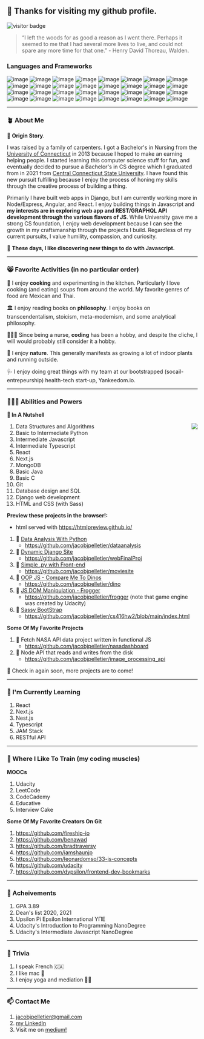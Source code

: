 ## 👋 Thanks for visiting my github profile. 


![visitor badge](https://visitor-badge.glitch.me/badge?page_id=jacobjpelletier.visitor-badge)


 
> “I left the woods for as good a reason as I went there. Perhaps it seemed to me that I had several more lives to live, and could not spare any more time for that one.” - Henry David Thoreau, Walden. 


### Languages and Frameworks

![image](https://img.shields.io/badge/Linux-FCC624?style=for-the-badge&logo=linux&logoColor=black)
![image](https://img.shields.io/badge/mac%20os-000000?style=for-the-badge&logo=apple&logoColor=white)
![image](https://img.shields.io/badge/HTML5-E34F26?style=for-the-badge&logo=html5&logoColor=white)
![image](https://img.shields.io/badge/CSS3-1572B6?style=for-the-badge&logo=css3&logoColor=white)
![image](https://img.shields.io/badge/JavaScript-323330?style=for-the-badge&logo=javascript&logoColor=F7DF1E)
![image](https://img.shields.io/badge/Python-FFD43B?style=for-the-badge&logo=python&logoColor=darkgreen)
![image](https://img.shields.io/badge/TypeScript-007ACC?style=for-the-badge&logo=typescript&logoColor=white)
![image](https://img.shields.io/badge/Pandas-2C2D72?style=for-the-badge&logo=pandas&logoColor=white)
![image](https://img.shields.io/badge/json-5E5C5C?style=for-the-badge&logo=json&logoColor=white)
![image](https://img.shields.io/badge/Java-ED8B00?style=for-the-badge&logo=java&logoColor=white)
![image](https://img.shields.io/badge/C-00599C?style=for-the-badge&logo=c&logoColor=white)
![image](https://img.shields.io/badge/PyCharm-000000.svg?&style=for-the-badge&logo=PyCharm&logoColor=white)
![image](https://img.shields.io/badge/WebStorm-000000?style=for-the-badge&logo=WebStorm&logoColor=white)
![image](https://img.shields.io/badge/Google_Cloud-4285F4?style=for-the-badge&logo=google-cloud&logoColor=white)
![image](https://img.shields.io/badge/SQLite-07405E?style=for-the-badge&logo=sqlite&logoColor=white)
![image](https://img.shields.io/badge/PostgreSQL-316192?style=for-the-badge&logo=postgresql&logoColor=white)
![image](https://img.shields.io/badge/Bootstrap-563D7C?style=for-the-badge&logo=bootstrap&logoColor=white)
![image](https://img.shields.io/badge/Django-092E20?style=for-the-badge&logo=django&logoColor=green)
![image](https://img.shields.io/badge/Docker-2CA5E0?style=for-the-badge&logo=docker&logoColor=white)
![image](https://img.shields.io/badge/Font_Awesome-339AF0?style=for-the-badge&logo=fontawesome&logoColor=white)
![image](https://img.shields.io/badge/Jasmine-8A4182?style=for-the-badge&logo=Jasmine&logoColor=white)
![image](https://img.shields.io/badge/jQuery-0769AD?style=for-the-badge&logo=jquery&logoColor=white)
![image](https://img.shields.io/badge/Node.js-339933?style=for-the-badge&logo=nodedotjs&logoColor=white)
![image](https://img.shields.io/badge/Postman-FF6C37?style=for-the-badge&logo=Postman&logoColor=white)
![image](https://img.shields.io/badge/Sass-CC6699?style=for-the-badge&logo=sass&logoColor=white)
![image](https://img.shields.io/badge/npm-CB3837?style=for-the-badge&logo=npm&logoColor=white)
![image](https://img.shields.io/badge/firebase-ffca28?style=for-the-badge&logo=firebase&logoColor=black)
![image](https://img.shields.io/badge/Express.js-000000?style=for-the-badge&logo=express&logoColor=white)
![image](https://img.shields.io/badge/eslint-3A33D1?style=for-the-badge&logo=eslint&logoColor=white)
![image](https://img.shields.io/badge/prettier-1A2C34?style=for-the-badge&logo=prettier&logoColor=F7BA3E)
![image](https://img.shields.io/badge/GitHub-100000?style=for-the-badge&logo=github&logoColor=white)
![image](https://img.shields.io/badge/-LeetCode-FFA116?style=for-the-badge&logo=LeetCode&logoColor=black)
___________

### 🪴 About Me    

📖 **Origin Story**.   

I was raised by a family of carpenters. I got a Bachelor's in Nursing from the [University of Connecticut](https://uconn.edu/) in 2013 because I hoped to make an earning helping people. I started learning this computer science stuff for fun, and eventually decided to pursue a Bachelor's in CS degree which I graduated from in 2021 from [Central Connecticut State University](https://www.ccsu.edu/cs/). I have found this new pursuit fulfilling because I enjoy the process of honing my skills through the creative process of building a thing.  
 
Primarily I have built web apps in Django, but I am currently working more in Node/Express, Angular, and React. I enjoy building things in Javascript and **my interests are in exploring web app and REST/GRAPHQL API development through the various flavors of JS**. While University gave me a strong CS foundation, I enjoy web development because I can see the growth in my craftsmanship through the projects I build. Regardless of my current pursuits, I value humility, compassion, and curiosity.

🔭 **These days, I like discovering new things to do with Javascript.**
___________

<!--<img align="center" src="https://user-images.githubusercontent.com/40835093/148970212-a3e4e155-6fc5-4e8c-94d0-f9aa628de65b.jpg"/>-->

### 😸 Favorite Activities (in no particular order)

🍳 I enjoy **cooking** and experimenting in the kitchen. Particularly I love cooking (and eating) soups from around the world. My favorite genres of food are Mexican and Thai.   

🏛 I enjoy reading books on **philosophy**. I enjoy books on transcendentalism, stoicism, meta-modernism, and some analytical philosophy.    

🧑🏻‍💻 Since being a nurse, **coding** has been a hobby, and despite the cliche, I will would probably still consider it a hobby.   

🌳 I enjoy **nature**. This generally manifests as growing a lot of indoor plants and running outside. 

🩺 I enjoy doing great things with my team at our bootstrapped (socail-entrepeurship) health-tech start-up, Yankeedom.io.
____________

### 🦸🏻‍♂️ Abilities and Powers 

**🥥 In A Nutshell**

<img align="right" src="https://github-readme-stats.vercel.app/api/top-langs/?username=jacobjpelletier&theme=blue-green"/>  

1. Data Structures and Algorithms
2. Basic to Intermediate Python
3. Intermediate Javascript
4. Intermediate Typescript
5. React
6. Next.js
7. MongoDB
8. Basic Java
9. Basic C
10. Git
11. Database design and SQL
12. Django web development
13. HTML and CSS (with Sass)

**Preview these projects in the browser!:**
   - html served with https://htmlpreview.github.io/
   
1. 🐍 [Data Analysis With Python](https://rawcdn.githack.com/jacobjpelletier/dataanalysis/e09a7fc1a6e46a0dee772c812562ab8de0f38896/DataAnalysis.html)
   - https://github.com/jacobjpelletier/dataanalysis
2. 🐍 [Dynamic Django Site](http://jacobjp27.pythonanywhere.com/)
   - https://github.com/jacobjpelletier/webFinalProj
3. 🐍 [Simple .py with Front-end](https://htmlpreview.github.io/?https://github.com/jacobjpelletier/moviesite/blob/main/fresh_tomatoes.html)
   - https://github.com/jacobjpelletier/moviesite
5. 📌 [OOP JS - Compare Me To Dinos](https://htmlpreview.github.io/?https://github.com/jacobjpelletier/dino/blob/main/Javascript-master/index.html)
   - https://github.com/jacobjpelletier/dino
6. 📌 [JS DOM Manipulation - Frogger](https://htmlpreview.github.io/?https://github.com/jacobjpelletier/frogger/blob/master/index.html)
   - https://github.com/jacobjpelletier/frogger (note that game engine was created by Udacity)
7. 👢 [Sassy BootStrap](https://htmlpreview.github.io/?https://github.com/jacobjpelletier/cs416hw2/blob/main/index.html)
   - https://github.com/jacobjpelletier/cs416hw2/blob/main/index.html

**Some Of My Favorite Projects**
1. 📌 Fetch NASA API data project written in functional JS
   - https://github.com/jacobjpelletier/nasadashboard
2. 📌 Node API that reads and writes from the disk
   - https://github.com/jacobjpelletier/image_processing_api


🚠  Check in again soon, more projects are to come!
____________

### 🌱 I'm Currently Learning
1. React
2. Next.js
3. Nest.js
4. Typescript
5. JAM Stack
6. RESTful API
____________

### 💪 Where I Like To Train (my coding muscles) 

**MOOCs**   

1. Udacity
2. LeetCode
3. CodeCademy
4. Educative 
5. Interview Cake

**Some Of My Favorite Creators On Git**

1. https://github.com/fireship-io
2. https://github.com/benawad
3. https://github.com/bradtraversy
4. https://github.com/iamshaunjp
5. https://github.com/leonardomso/33-js-concepts
6. https://github.com/udacity 
7. https://github.com/dypsilon/frontend-dev-bookmarks

____________

### 🏅 Acheivements
1. GPA 3.89
2. Dean's list 2020, 2021
3. Upsilon Pi Epsilon International ΥΠΕ
4. Udacity's Introduction to Programming NanoDegree
5. Udacity's Intermediate Javascript NanoDegree
____________

### 🤔 Trivia
1. I speak French 🇨🇦
2. I like mac 🍎 
3. I enjoy yoga and mediation 🧘🏻

____________

### 📫 Contact Me
1. jacobjpelletier@gmail.com
2. [my LinkedIn](https://www.linkedin.com/in/jacob-pelletier/)
3. Visit me on [medium!](https://jacobjpelletier.medium.com/)




<!--
**jacobjpelletier/jacobjpelletier** is a ✨ _special_ ✨ repository because its `README.md` (this file) appears on your GitHub profile.

Here are some ideas to get you started:

- 🔭 I’m currently working on ...
- 🌱 I’m currently learning ...
- 👯 I’m looking to collaborate on ...
- 🤔 I’m looking for help with ...
- 💬 Ask me about ...
- 📫 How to reach me: ...
- 😄 Pronouns: ...
- ⚡ Fun fact: ...
-->
